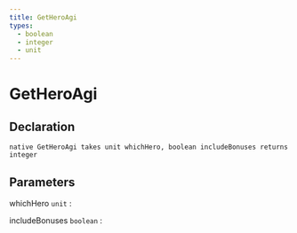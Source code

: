 ```yaml
---
title: GetHeroAgi
types:
  - boolean
  - integer
  - unit
---
```


# GetHeroAgi

## Declaration

```jass
native GetHeroAgi takes unit whichHero, boolean includeBonuses returns integer
```

## Parameters
whichHero `unit`
: 

includeBonuses `boolean`
: 
